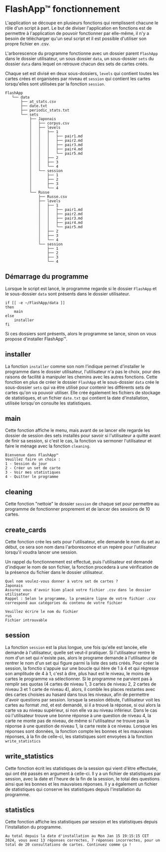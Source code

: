 # FlashApp™ fonctionnement
L'application se découpe en plusieurs fonctions qui remplissent chacune le rôle d'un script à part. Le but de diviser l'application en fonctions est de permettre à l'application de pouvoir fonctionner par elle-même, il n'y a besoin de télécharger qu'un seul script et il est possible d'utiliser son propre fichier en .csv.

L'arborescence du programme fonctionne avec un dossier parent `FlashApp` dans le dossier utilisateur, un sous dossier `data`, un sous-dossier `sets` du dossier `data` dans lequel on retrouve chacun des sets de cartes créés.

Chaque set est divisé en deux sous-dossiers, `levels` qui contient toutes les cartes crées et organisées par niveau et `session` qui contient les cartes lorsqu'elles sont utilisées par la fonction `session`.

```
FlashApp
   └── data
       ├── at_stats.csv
       ├── date.txt
       ├── periodic_stats.txt
       └── sets
           ├── Japonais
           │   ├── corpus.csv
           │   ├── levels
           │   │   ├── 1
           │   │   │   ├── pair1.md
           │   │   │   ├── pair2.md
           │   │   │   ├── pair3.md
           │   │   │   ├── pair4.md
           │   │   │   └── pair5.md
           │   │   ├── 2
           │   │   ├── 3
           │   │   └── 4
           │   └── session
           │       ├── 1
           │       ├── 2
           │       ├── 3
           │       └── 4
           └── Russe
               ├── Russe.csv
               ├── levels
               │   ├── 1
               │   │   ├── pair1.md
               │   │   ├── pair2.md
               │   │   ├── pair3.md
               │   │   ├── pair4.md
               │   │   └── pair5.md
               │   ├── 2
               │   ├── 3
               │   └── 4
               └── session
                   ├── 1
                   ├── 2
                   ├── 3
                   └── 4
```
## Démarrage du programme
Lorsque le script est lancé, le programme regarde si le dossier `FlashApp` et le sous-dossier `data` sont présents dans le dossier utilisateur. 
```
if [[ -e ~/FlashApp/data ]]
then 
    main
else 
    installer
fi
```
Si ces dossiers sont présents, alors le programme se lance, sinon on vous propose d'installer FlashApp™.

## installer
La fonction `installer` comme son nom l'indique permet d'installer le programme dans le dossier utilisateur, l'utilisateur n'a pas le choix, pour des raisons de facilité à manipuler les chemins avec les autres fonctions. 
Cette fonction en plus de créer le dossier `FlashApp` et le sous-dossier `data` crée le sous-dossier `sets` qui va être utilisé pour contenir les différents sets de cartes qu'on va pouvoir utiliser. Elle crée également les fichiers de stockage de statistiques, et un fichier `date.txt` qui contient la date d'installation, utilisée lorsqu'on consulte les statistiques.

## main
Cette fonction affiche le menu, mais avant de se lancer elle regarde les dossier de session des sets installés pour savoir si l'utilisateur a quitté avant de finir sa session, si c'est le cas, la fonction va sermoner l'utilisateur et faire le ménage avec la fonction `cleaning`.
````
Bienvenue dans FlashApp™
Veuillez faire un choix :
1 - Session du jour
2 - Créer un set de carte
3 - Voir mes statistiques
4 - Quitter le programme
````

## cleaning
Cette fonction "nettoie" le dossier `session` de chaque set pour permettre au programme de fonctionner proprement et de lancer des sessions de 10 cartes.

## create_cards
Cette fonction crée les sets pour l'utilisateur, elle demande le nom du set au début, ce sera son nom dans l'arborescence et un repère pour l'utilisateur lorsqu'il voudra lancer une session. 

Un rappel du fonctionnement est effectué, puis l'utilisateur est demandé d'indiquer le nom de son fichier, la fonction procedera à une vérification de la présence du fichier dans le dossier utilisateur.
````
Quel nom voulez-vous donner à votre set de cartes ?
Japonais
Assurez vous d'avoir bien placé votre fichier .csv dans le dossier utilisateur
Rappel : Selon le programme, la première ligne de votre fichier .csv correspond aux catégories du contenu de votre fichier
````
```` 
Veuillez écrire le nom du fichier
rus
Fichier introuvable
````

## session
La fonction `session` est la plus longue, une fois qu'elle est lancée, elle demande à l'utilisateur, quelle set veut-il pratiquer. Si l'utilisateur rentre le nom d'un set qui n'existe pas, alors le programe demande à l'utilisateur de rentrer le nom d'un set qui figure parmi la liste des sets créés.
Pour créer la session, la fonctio s'appuie sur une boucle qui itère de 1 à 4 et qui régresse son amplitude de 4 à 1, c'est à dire, plus haut est le niveau, le moins de cartes le programme va sélectionner. Si le programme ne parvient pas à remplir ses quotas (4 cartes de niveau 1, 3 cartes de niveau 2, 2 cartes de niveau 3 et 1 carte de niveau 4), alors, il comble les places restantes avec des cartes choisies au hasard dans tous les niveaux, afin de permettre d'avoir questions par session.
lorsque la session débute, l'utilisateur voit les cartes au format .md, et est demandé, si il a trouvé la réponse, si oui alors la carte va au niveau supérieur, si non elle va au niveau inférieur. Dans le cas où l'utilisateur trouve une bonne réponse à une question de niveau 4, la carte ne monte pas de niveau, de même si l'utilisateur ne trouve pas la réponse à une question de niveau 1, la carte reste à ce niveau.
Lorsque les réponses sont données, la fonction compte les bonnes et les mauvaises réponses, à la fin de celle-ci, les statistiques sont envoyées à la fonction `write_statistics`

## write_statistics
Cette fonction écrit les statistiques de la session qui vient d'être effectuée, qui ont été passés en argument à celle-ci. Il y a un fichier de statistiques par session, avec la date et l'heure de la fin de la session, le total des questions ainsi que les bonnes et les mauvaises réponses. Il y a également un fichier de statistiques qui conserve les statistiques depuis l'installation du programme.

## statistics
Cette fonction affiche les statistiques par session et les statistiques depuis l'installation du programme.
```` 
Au total depuis la date d'installation au Mon Jan 15 19:15:15 CET 2024, vous avez 13 réponses correctes, 7 réponses incorrectes, pour un total de 20 consultations de cartes. Continuez comme ça !
```` 
